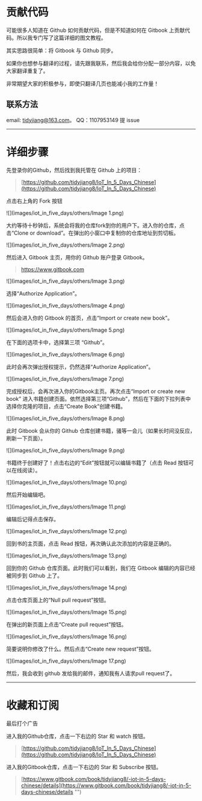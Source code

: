 
# 贡献代码
可能很多人知道在 Github 如何贡献代码，但是不知道如何在 Gitbook 上贡献代码。所以我专门写了这篇详细的图文教程。

其实思路很简单：将 Gitbook 与 Github 同步。

如果你也想参与翻译的过程，请先跟我联系，然后我会给你分配一部分内容，以免大家翻译重复了。

非常期望大家的积极参与，即使只翻译几页也能减小我的工作量！

## 联系方法
email: tidyjiang@163.com。
QQ：1107953149
提 issue

----------
# 详细步骤
先登录你的Github，然后找到我托管在 Github 上的项目：
> [https://github.com/tidyjiang8/IoT_In_5_Days_Chinese](https://github.com/tidyjiang8/IoT_In_5_Days_Chinese)

点击右上角的 Fork 按钮

![](images/iot_in_five_days/others/Image 1.png)

大约等待十秒钟后，系统会将我的仓库fork到你的用户下。进入你的仓库，点击“Clone or download”。在弹出的小窗口中复制你的仓库地址到剪切板。

![](images/iot_in_five_days/others/Image 2.png)

然后进入 Gitbook 主页，用你的 Github 账户登录 Gitbook。
> https://www.gitbook.com



![](images/iot_in_five_days/others/Image 3.png)

选择“Authorize Application”。

![](images/iot_in_five_days/others/Image 4.png)

然后会进入你的 Gitbook 的首页，点击“Import or create new book”。

![](images/iot_in_five_days/others/Image 5.png)

在下面的选项卡中，选择第三项 “Github”。

![](images/iot_in_five_days/others/Image 6.png)

此时会再次弹出授权提示，仍然选择“Authorize Application”。

![](images/iot_in_five_days/others/Image 7.png)

完成授权后，会再次进入你的Gitbook主页。再次点击“Import or create new book” 进入书籍创建页面。依然选择第三项“Github”，然后在下面的下拉列表中选择你克隆的项目，点击“Create Book”创建书籍。

![](images/iot_in_five_days/others/Image 8.png)

此时 Gitbook 会从你的 Github 仓库创建书籍，骚等一会儿（如果长时间没反应，刷新一下页面）。

![](images/iot_in_five_days/others/Image 9.png)

书籍终于创建好了！点击右边的“Edit”按钮就可以编辑书籍了（点击 Read 按钮可以在线阅读）。

![](images/iot_in_five_days/others/Image 10.png)

然后开始编辑吧。

![](images/iot_in_five_days/others/Image 11.png)

编辑后记得点击保存。

![](images/iot_in_five_days/others/Image 12.png)

回到书的主页面，点击 Read 按钮，再次确认此次添加的内容是正确的。

![](images/iot_in_five_days/others/Image 13.png)


回到你的 Github 仓库页面。此时我们可以看到，我们在 Gitbook 编辑的内容已经被同步到 Github 上了。

![](images/iot_in_five_days/others/Image 14.png)

点击仓库页面上的“Null pull request”按钮。

![](images/iot_in_five_days/others/Image 15.png)

在弹出的新页面上点击“Create pull request”按钮。

![](images/iot_in_five_days/others/Image 16.png)

简要说明你修改了什么。然后点击“Create new request”按钮。

![](images/iot_in_five_days/others/Image 17.png)


然后，我会收到 github 发给我的邮件，通知我有人请求pull request了。

-------------

# 收藏和订阅

最后打个广告

进入我的Github仓库，点击一下右边的 Star 和 watch 按钮。
> [https://github.com/tidyjiang8/IoT_In_5_Days_Chinese](https://github.com/tidyjiang8/IoT_In_5_Days_Chinese)

进入我的Gitbook仓库，点击一下右边的 Star 和 Subscribe 按钮。

> [https://www.gitbook.com/book/tidyjiang8/-iot-in-5-days-chinese/details](https://www.gitbook.com/book/tidyjiang8/-iot-in-5-days-chinese/details "")

